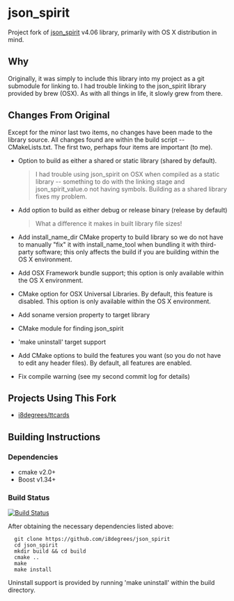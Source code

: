# json_spirit #

Project fork of [json_spirit](http://www.codeproject.com/Articles/20027/JSON-Spirit-A-C-JSON-Parser-Generator-Implemented) v4.06 library, primarily with OS X distribution in mind.

## Why ##

Originally, it was simply to include this library into my project as a git submodule for linking to. I had trouble linking to the json_spirit library provided by brew (OSX). As with all things in life, it slowly grew from there.

## Changes From Original ##

Except for the minor last two items, no changes have been made to the library source. All changes found are within the build script -- CMakeLists.txt. The first two, perhaps four items are important (to me).

* Option to build as either a shared or static library (shared by default).
    > I had trouble using json_spirit on OSX when compiled as a static library -- something to do with the linking stage and json_spirit_value.o not having symbols. Building as a shared library fixes my problem.

* Add option to build as either debug or release binary (release by default)
    > What a difference it makes in built library file sizes!

* Add install_name_dir CMake property to build library so we do not have to manually "fix" it with install_name_tool when bundling it with third-party software; this only affects the build if you are building within the OS X environment.
* Add OSX Framework bundle support; this option is only available within the OS X environment.

* CMake option for OSX Universal Libraries. By default, this feature is disabled. This option is only available within the OS X environment.
* Add soname version property to target library
* CMake module for finding json_spirit
* 'make uninstall' target support
* Add CMake options to build the features you want (so you do not have to edit any header files). By default, all features are enabled.
* Fix compile warning (see my second commit log for details)

## Projects Using This Fork ##

* [i8degrees/ttcards](https://github.com/i8degrees/ttcards)

## Building Instructions ##

### Dependencies ###

* cmake v2.0+
* Boost v1.34+

### Build Status ###

[![Build Status](https://travis-ci.org/i8degrees/json_spirit.png?branch=master)](https://travis-ci.org/i8degrees/json_spirit)

After obtaining the necessary dependencies listed above:

```
  git clone https://github.com/i8degrees/json_spirit
  cd json_spirit
  mkdir build && cd build
  cmake ..
  make
  make install
```

Uninstall support is provided by running 'make uninstall' within the build directory.
